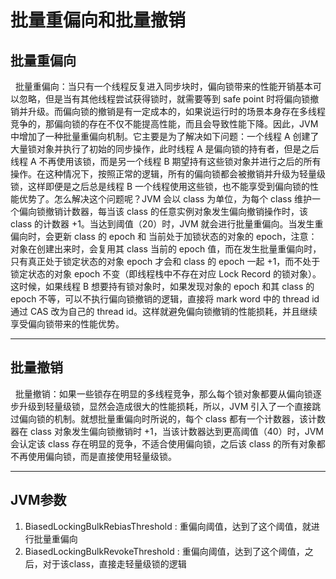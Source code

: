 # 批量重偏向和批量撤销

## 批量重偏向
&nbsp;&nbsp;批量重偏向：当只有一个线程反复进入同步块时，偏向锁带来的性能开销基本可以忽略，但是当有其他线程尝试获得锁时，就需要等到 safe point 时将偏向锁撤销并升级。而偏向锁的撤销是有一定成本的，如果说运行时的场景本身存在多线程竞争的，那偏向锁的存在不仅不能提高性能，而且会导致性能下降。因此，JVM 中增加了一种批量重偏向机制。它主要是为了解决如下问题：一个线程 A 创建了大量锁对象并执行了初始的同步操作，此时线程 A 是偏向锁的持有者，但是之后线程 A 不再使用该锁，而是另一个线程 B 期望持有这些锁对象并进行之后的所有操作。在这种情况下，按照正常的逻辑，所有的偏向锁都会被撤销并升级为轻量级锁，这样即便是之后总是线程 B 一个线程使用这些锁，也不能享受到偏向锁的性能优势了。怎么解决这个问题呢？JVM 会以 class 为单位，为每个 class 维护一个偏向锁撤销计数器，每当该 class 的任意实例对象发生偏向撤销操作时，该 class 的计数器 +1。当达到阈值（20）时，JVM 就会进行批量重偏向。当发生重偏向时，会更新 class 的 epoch 和 当前处于加锁状态的对象的 epoch，注意：对象在创建出来时，会复用其 class 当前的 epoch 值，而在发生批量重偏向时，只有真正处于锁定状态的对象 epoch 才会和 class 的 epoch 一起 +1，而不处于锁定状态的对象 epoch 不变（即线程栈中不存在对应 Lock Record 的锁对象）。这时候，如果线程 B 想要持有锁对象时，如果发现对象的 epoch 和其 class 的epoch 不等，可以不执行偏向锁撤销的逻辑，直接将 mark word 中的 thread id 通过 CAS 改为自己的 thread id。这样就避免偏向锁撤销的性能损耗，并且继续享受偏向锁带来的性能优势。

---

## 批量撤销
&nbsp;&nbsp;批量撤销：如果一些锁存在明显的多线程竞争，那么每个锁对象都要从偏向锁逐步升级到轻量级锁，显然会造成很大的性能损耗，所以，JVM 引入了一个直接跳过偏向锁的机制。就想批量重偏向时所说的，每个 class 都有一个计数器，该计数器在 class 对象发生偏向锁撤销时 +1，当该计数器达到更高阈值（40）时，JVM 会认定该 class 存在明显的竞争，不适合使用偏向锁，之后该 class 的所有对象都不再使用偏向锁，而是直接使用轻量级锁。

---
## JVM参数
1. BiasedLockingBulkRebiasThreshold : 重偏向阈值，达到了这个阈值，就进行批量重偏向
2. BiasedLockingBulkRevokeThreshold : 重偏向阈值，达到了这个阈值，之后，对于该class，直接走轻量级锁的逻辑